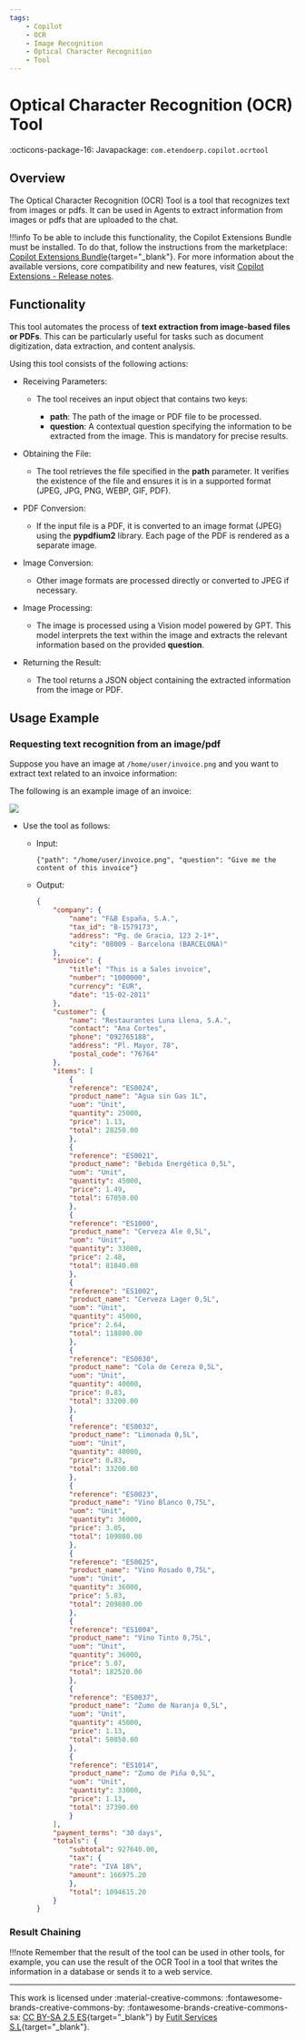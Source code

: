 ```yaml
---
tags:
    - Copilot
    - OCR
    - Image Recognition
    - Optical Character Recognition
    - Tool
---
```


# Optical Character Recognition (OCR) Tool

:octicons-package-16: Javapackage: `com.etendoerp.copilot.ocrtool`

## Overview

The Optical Character Recognition (OCR) Tool is a tool that recognizes text from images or pdfs. It can be used in Agents to extract information from images or pdfs that are uploaded to the chat.

!!!info
    To be able to include this functionality, the Copilot Extensions Bundle must be installed. To do that, follow the instructions from the marketplace: [Copilot Extensions Bundle](https://marketplace.etendo.cloud/?#/product-details?module=82C5DA1B57884611ABA8F025619D4C05){target="\_blank"}. For more information about the available versions, core compatibility and new features, visit [Copilot Extensions - Release notes](../../../whats-new/release-notes/etendo-copilot/bundles/release-notes.md).

## Functionality

This tool automates the process of **text extraction from image-based files or PDFs**. This can be particularly useful for tasks such as document digitization, data extraction, and content analysis. 

Using this tool consists of the following actions:

- Receiving Parameters:

    - The tool receives an input object that contains two keys:

        - **path**: The path of the image or PDF file to be processed.
        - **question**: A contextual question specifying the information to be extracted from the image. This is mandatory for precise results.

- Obtaining the File:

    - The tool retrieves the file specified in the **path** parameter. It verifies the existence of the file and ensures it is in a supported format (JPEG, JPG, PNG, WEBP, GIF, PDF).

- PDF Conversion:

    - If the input file is a PDF, it is converted to an image format (JPEG) using the **pypdfium2** library. Each page of the PDF is rendered as a separate image.

- Image Conversion:

    - Other image formats are processed directly or converted to JPEG if necessary.

- Image Processing:

    - The image is processed using a Vision model powered by GPT. This model interprets the text within the image and extracts the relevant information based on the provided **question**.

- Returning the Result:

    - The tool returns a JSON object containing the extracted information from the image or PDF.

## Usage Example

    
### Requesting text recognition from an image/pdf


Suppose you have an image at `/home/user/invoice.png` and you want to extract text related to an invoice information:

The following is an example image of an invoice:

![](../../../assets/developer-guide/etendo-copilot/available-tools/ocr-tool-2.png)


- Use the tool as follows:

    - Input:

        ```
        {"path": "/home/user/invoice.png", "question": "Give me the content of this invoice"}

        ```

    - Output:

        ``` Json title="Output Json"
        {
            "company": {
                "name": "F&B España, S.A.",
                "tax_id": "B-1579173",
                "address": "Pg. de Gracia, 123 2-1ª",
                "city": "08009 - Barcelona (BARCELONA)"
            },
            "invoice": {
                "title": "This is a Sales invoice",
                "number": "1000000",
                "currency": "EUR",
                "date": "15-02-2011"
            },
            "customer": {
                "name": "Restaurantes Luna Llena, S.A.",
                "contact": "Ana Cortes",
                "phone": "092765188",
                "address": "Pl. Mayor, 78",
                "postal_code": "76764"
            },
            "items": [
                {
                "reference": "ES0024",
                "product_name": "Agua sin Gas 1L",
                "uom": "Unit",
                "quantity": 25000,
                "price": 1.13,
                "total": 28250.00
                },
                {
                "reference": "ES0021",
                "product_name": "Bebida Energética 0,5L",
                "uom": "Unit",
                "quantity": 45000,
                "price": 1.49,
                "total": 67050.00
                },
                {
                "reference": "ES1000",
                "product_name": "Cerveza Ale 0,5L",
                "uom": "Unit",
                "quantity": 33000,
                "price": 2.48,
                "total": 81840.00
                },
                {
                "reference": "ES1002",
                "product_name": "Cerveza Lager 0,5L",
                "uom": "Unit",
                "quantity": 45000,
                "price": 2.64,
                "total": 118800.00
                },
                {
                "reference": "ES0030",
                "product_name": "Cola de Cereza 0,5L",
                "uom": "Unit",
                "quantity": 40000,
                "price": 0.83,
                "total": 33200.00
                },
                {
                "reference": "ES0032",
                "product_name": "Limonada 0,5L",
                "uom": "Unit",
                "quantity": 40000,
                "price": 0.83,
                "total": 33200.00
                },
                {
                "reference": "ES0023",
                "product_name": "Vino Blanco 0,75L",
                "uom": "Unit",
                "quantity": 36000,
                "price": 3.05,
                "total": 109800.00
                },
                {
                "reference": "ES0025",
                "product_name": "Vino Rosado 0,75L",
                "uom": "Unit",
                "quantity": 36000,
                "price": 5.83,
                "total": 209880.00
                },
                {
                "reference": "ES1004",
                "product_name": "Vino Tinto 0,75L",
                "uom": "Unit",
                "quantity": 36000,
                "price": 5.07,
                "total": 182520.00
                },
                {
                "reference": "ES0037",
                "product_name": "Zumo de Naranja 0,5L",
                "uom": "Unit",
                "quantity": 45000,
                "price": 1.13,
                "total": 50850.00
                },
                {
                "reference": "ES1014",
                "product_name": "Zumo de Piña 0,5L",
                "uom": "Unit",
                "quantity": 33000,
                "price": 1.13,
                "total": 37390.00
                }
            ],
            "payment_terms": "30 days",
            "totals": {
                "subtotal": 927640.00,
                "tax": {
                "rate": "IVA 18%",
                "amount": 166975.20
                },
                "total": 1094615.20
            }
        }
        ```

### Result Chaining

!!!note
    Remember that the result of the tool can be used in other tools, for example, you can use the result of the OCR Tool in a tool that writes the information in a database or sends it to a web service. 

---
This work is licensed under :material-creative-commons: :fontawesome-brands-creative-commons-by: :fontawesome-brands-creative-commons-sa: [ CC BY-SA 2.5 ES](https://creativecommons.org/licenses/by-sa/2.5/es/){target="_blank"} by [Futit Services S.L](https://etendo.software){target="_blank"}.
